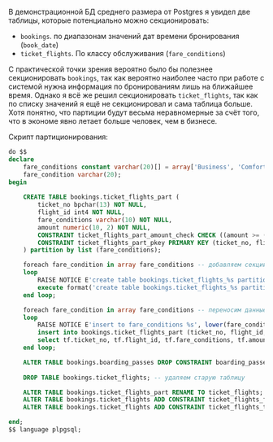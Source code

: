 В демонстрационной БД среднего размера от Postgres я увидел две таблицы, которые потенциально можно секционировать:
* `bookings`. по диапазонам значений дат времени бронирования (`book_date`)
* `ticket_flights`. По классу обслуживания (`fare_conditions`)

С практической точки зрения вероятно было бы полезнее секционировать `bookings`, так как вероятно наиболее часто при работе с системой нужна информация по бронированиям лишь на ближайшее время. Однако я всё же решил секционировать `ticket_flights`, так как по списку значений я ещё не секционировал и сама таблица больше. Хотя понятно, что партиции будут весьма неравномерные за счёт того, что в экономе явно летает больше человек, чем в бизнесе.

Скрипт партиционирования:
```sql
do $$
declare
	fare_conditions	constant varchar(20)[] = array['Business', 'Comfort', 'Economy'];
	fare_condition varchar(20);
begin
	
	CREATE TABLE bookings.ticket_flights_part (
		ticket_no bpchar(13) NOT NULL,
		flight_id int4 NOT NULL,
		fare_conditions varchar(10) NOT NULL,
		amount numeric(10, 2) NOT NULL,
		CONSTRAINT ticket_flights_part_amount_check CHECK ((amount >= (0)::numeric)),
		CONSTRAINT ticket_flights_part_pkey PRIMARY KEY (ticket_no, flight_id, fare_conditions)
	) partition by list (fare_conditions);

	foreach fare_condition in array fare_conditions -- добавляем секции
	loop
		RAISE NOTICE E'create table bookings.ticket_flights_%s partition', lower(fare_condition);
		execute format('create table bookings.ticket_flights_%s partition of bookings.ticket_flights_part for values in (%s);', lower(fare_condition), quote_literal(fare_condition));	
	end loop;

	foreach fare_condition in array fare_conditions -- переносим данные
	loop
		RAISE NOTICE E'insert to fare_conditions %s', lower(fare_condition);
		insert into bookings.ticket_flights_part (ticket_no, flight_id, fare_conditions, amount)
		select tf.ticket_no, tf.flight_id, tf.fare_conditions, tf.amount from ticket_flights tf where tf.fare_conditions = fare_condition;
	end loop;	

	ALTER TABLE bookings.boarding_passes DROP CONSTRAINT boarding_passes_ticket_no_fkey; -- удаляем ключ, который ссылался на старую таблицу и добавляем на новую
	
	DROP TABLE bookings.ticket_flights; -- удаляем старую таблицу

	ALTER TABLE bookings.ticket_flights_part RENAME TO ticket_flights; -- переименовываем новую таблицу в ticket_flights и добавляем внешние ключи
	ALTER TABLE bookings.ticket_flights ADD CONSTRAINT ticket_flights_flight_id_fkey FOREIGN KEY (flight_id) REFERENCES flights(flight_id);
	ALTER TABLE bookings.ticket_flights ADD CONSTRAINT ticket_flights_ticket_no_fkey FOREIGN KEY (ticket_no) REFERENCES tickets(ticket_no);

end;
$$ language plpgsql;
```
